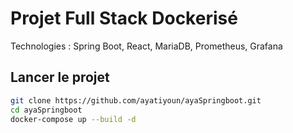 # Projet Full Stack Dockerisé

Technologies : Spring Boot, React, MariaDB, Prometheus, Grafana

## Lancer le projet
```bash
git clone https://github.com/ayatiyoun/ayaSpringboot.git
cd ayaSpringboot
docker-compose up --build -d
